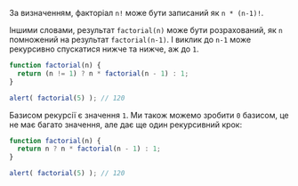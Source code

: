 За визначенням, факторіал `n!` може бути записаний як `n * (n-1)!`.

Іншими словами, результат `factorial(n)` може бути розрахований, як `n` помножений на результат `factorial(n-1)`. І виклик до `n-1` може рекурсивно спускатися нижче та нижче, аж до `1`.

```js run
function factorial(n) {
  return (n != 1) ? n * factorial(n - 1) : 1;
}

alert( factorial(5) ); // 120
```

Базисом рекурсії є значення `1`. Ми також можемо зробити `0` базисом, це не має багато значення, але дає ще один рекурсивний крок:

```js run
function factorial(n) {
  return n ? n * factorial(n - 1) : 1;
}

alert( factorial(5) ); // 120
```
